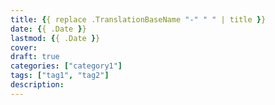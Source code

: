 ```yaml
---
title: {{ replace .TranslationBaseName "-" " " | title }}
date: {{ .Date }}
lastmod: {{ .Date }}
cover: 
draft: true
categories: ["category1"]
tags: ["tag1", "tag2"]
description: 
---
```

